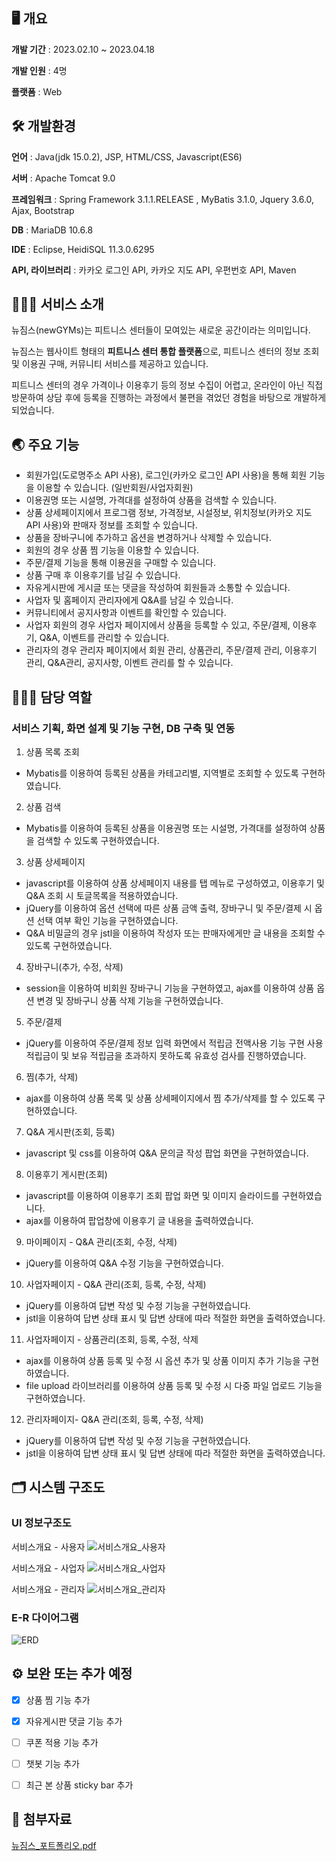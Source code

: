 ## 🖥️ 개요

**개발 기간** : 2023.02.10 ~ 2023.04.18

**개발 인원** : 4명

**플랫폼** : Web


## 🛠️ 개발환경

**언어** : Java(jdk 15.0.2), JSP, HTML/CSS, Javascript(ES6)

**서버** : Apache Tomcat 9.0

**프레임워크** : Spring Framework 3.1.1.RELEASE , MyBatis 3.1.0, Jquery 3.6.0, Ajax, Bootstrap

**DB** : MariaDB 10.6.8

**IDE** : Eclipse, HeidiSQL 11.3.0.6295

**API, 라이브러리** : 카카오 로그인 API, 카카오 지도 API, 우편번호 API, Maven


## 🏋🏻‍♂️ 서비스 소개

뉴짐스(newGYMs)는 피트니스 센터들이 모여있는 새로운 공간이라는 의미입니다. 

뉴짐스는 웹사이트 형태의 **피트니스 센터 통합 플랫폼**으로, 피트니스 센터의 정보 조회 및 이용권 구매, 커뮤니티 서비스를 제공하고 있습니다.

피트니스 센터의 경우 가격이나 이용후기 등의 정보 수집이 어렵고, 온라인이 아닌 직접 방문하여 상담 후에 등록을 진행하는 과정에서 불편을 겪었던 경험을 바탕으로 개발하게 되었습니다.


## 🌏 주요 기능

- 회원가입(도로명주소 API 사용), 로그인(카카오 로그인 API 사용)을 통해 회원 기능을 이용할 수 있습니다. (일반회원/사업자회원)
- 이용권명 또는 시설명, 가격대를 설정하여 상품을 검색할 수 있습니다.
- 상품 상세페이지에서 프로그램 정보, 가격정보, 시설정보, 위치정보(카카오 지도 API 사용)와 판매자 정보를 조회할 수 있습니다.
- 상품을 장바구니에 추가하고 옵션을 변경하거나 삭제할 수 있습니다.
- 회원의 경우 상품 찜 기능을 이용할 수 있습니다.
- 주문/결제 기능을 통해 이용권을 구매할 수 있습니다.
- 상품 구매 후 이용후기를 남길 수 있습니다.
- 자유게시판에 게시글 또는 댓글을 작성하여 회원들과 소통할 수 있습니다.
- 사업자 및 홈페이지 관리자에게 Q&A를 남길 수 있습니다.
- 커뮤니티에서 공지사항과 이벤트를 확인할 수 있습니다.
- 사업자 회원의 경우 사업자 페이지에서 상품을 등록할 수 있고, 주문/결제, 이용후기, Q&A, 이벤트를 관리할 수 있습니다.
- 관리자의 경우 관리자 페이지에서 회원 관리, 상품관리, 주문/결제 관리, 이용후기 관리, Q&A관리, 공지사항, 이벤트 관리를 할 수 있습니다.


## 👩🏻‍💻 담당 역할
### 서비스 기획, 화면 설계 및 기능 구현, DB 구축 및 연동

1. 상품 목록 조회
- Mybatis를 이용하여 등록된 상품을 카테고리별, 지역별로 조회할 수 있도록 구현하였습니다.

2. 상품 검색
- Mybatis를 이용하여 등록된 상품을 이용권명 또는 시설명, 가격대를 설정하여 상품을 검색할 수 있도록 구현하였습니다.

3. 상품 상세페이지
- javascript를 이용하여 상품 상세페이지 내용를 탭 메뉴로 구성하였고, 이용후기 및 Q&A 조회 시 토글목록을 적용하였습니다.
- jQuery를 이용하여 옵션 선택에 따른 상품 금액 출력, 장바구니 및 주문/결제 시 옵션 선택 여부 확인 기능을 구현하였습니다.
- Q&A 비밀글의 경우 jstl을 이용하여 작성자 또는 판매자에게만 글 내용을 조회할 수 있도록 구현하였습니다.

4. 장바구니(추가, 수정, 삭제)
- session을 이용하여 비회원 장바구니 기능을 구현하였고, ajax를 이용하여 상품 옵션 변경 및 장바구니 상품 삭제 기능을 구현하였습니다.

5. 주문/결제
- jQuery를 이용하여 주문/결제 정보 입력 화면에서 적립금 전액사용 기능 구현 사용 적립금이 및 보유 적립금을 초과하지 못하도록 유효성 검사를 진행하였습니다.

6. 찜(추가, 삭제)
- ajax를 이용하여 상품 목록 및 상품 상세페이지에서 찜 추가/삭제를 할 수 있도록 구현하였습니다.

7. Q&A 게시판(조회, 등록)
- javascript 및 css를 이용하여 Q&A 문의글 작성 팝업 화면을 구현하였습니다.

8. 이용후기 게시판(조회)
- javascript를 이용하여 이용후기 조회 팝업 화면 및 이미지 슬라이드를 구현하였습니다.
- ajax를 이용하여 팝업창에 이용후기 글 내용을 출력하였습니다.

9. 마이페이지 - Q&A 관리(조회, 수정, 삭제)
- jQuery를 이용하여 Q&A 수정 기능을 구현하였습니다.

10. 사업자페이지 - Q&A 관리(조회, 등록, 수정, 삭제)
- jQuery를 이용하여 답변 작성 및 수정 기능을 구현하였습니다.
- jstl을 이용하여 답변 상태 표시 및 답변 상태에 따라 적절한 화면을 출력하였습니다.

11. 사업자페이지 - 상품관리(조회, 등록, 수정, 삭제
- ajax를 이용하여 상품 등록 및 수정 시 옵션 추가 및 상품 이미지 추가 기능을 구현하였습니다.
- file upload 라이브러리를 이용하여 상품 등록 및 수정 시 다중 파일 업로드 기능을 구현하였습니다.

12. 관리자페이지- Q&A 관리(조회, 등록, 수정, 삭제)
- jQuery를 이용하여 답변 작성 및 수정 기능을 구현하였습니다.
- jstl을 이용하여 답변 상태 표시 및 답변 상태에 따라 적절한 화면을 출력하였습니다.

## 🗂 시스템 구조도


### UI 정보구조도

서비스개요 - 사용자
![서비스개요_사용자](https://user-images.githubusercontent.com/114473313/236721536-d9bef248-b3aa-4bea-bbb4-fd5f9b2e9e21.jpeg)

서비스개요 - 사업자
![서비스개요_사업자](https://user-images.githubusercontent.com/114473313/236721681-0fbf8664-fa8e-4cf6-a3de-860033302ab8.jpeg)

서비스개요 - 관리자
![서비스개요_관리자](https://user-images.githubusercontent.com/114473313/236721701-f2b654fc-61b0-4ac1-99b8-6d263dbffe36.jpeg)


### E-R 다이어그램

![ERD](https://user-images.githubusercontent.com/114473313/236721866-f268d194-f93f-467c-ad9a-c5008dfe5931.png)


## ⚙️ 보완 또는 추가 예정

- [x]  상품 찜 기능 추가
- [x]  자유게시판 댓글 기능 추가
- [ ]  쿠폰 적용 기능 추가
- [ ]  챗봇 기능 추가
- [ ]  최근 본 상품 sticky bar 추가


## 📎 첨부자료

[뉴짐스_포트폴리오.pdf](https://github.com/yeonddu/newgyms/files/11474378/_.pdf)

